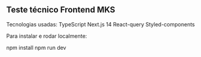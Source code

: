 ## Teste técnico Frontend MKS

Tecnologias usadas: 
TypeScript
Next.js 14
React-query
Styled-components

Para instalar e rodar localmente: 

npm install
npm run dev

